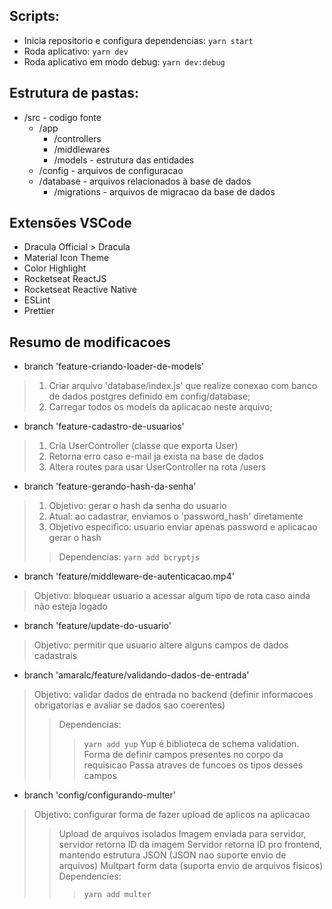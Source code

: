 ﻿
## Scripts:

  * Inicia repositorio e configura dependencias: `yarn start`
  * Roda aplicativo: `yarn dev`
  * Roda aplicativo em modo debug: `yarn dev:debug`

## Estrutura de pastas:

* /src - codigo fonte
  * /app
    * /controllers
    * /middlewares
    * /models - estrutura das entidades
  * /config - arquivos de configuracao
  * /database - arquivos relacionados à base de dados
    * /migrations - arquivos de migracao da base de dados

## Extensões VSCode

  * Dracula Official > Dracula
  * Material Icon Theme
  * Color Highlight
  * Rocketseat ReactJS
  * Rocketseat Reactive Native
  * ESLint
  * Prettier

## Resumo de modificacoes

  * branch 'feature-criando-loader-de-models'
  > 1. Criar arquivo 'database/index.js' que realize conexao com banco de dados postgres definido em config/database;
  > 1. Carregar todos os models da aplicacao neste arquivo;

  * branch 'feature-cadastro-de-usuarios'
  > 1. Cria UserController (classe que exporta User)
  > 1. Retorna erro caso e-mail ja exista na base de dados
  > 1. Altera routes para usar UserController na rota /users

  * branch 'feature-gerando-hash-da-senha'
  > 1. Objetivo: gerar o hash da senha do usuario
  > 1. Atual: ao cadastrar, enviamos o 'password_hash' diretamente
  > 1. Objetivo especifico: usuario enviar apenas password e aplicacao gerar o hash
  >> Dependencias:
  >> `yarn add bcryptjs`

  * branch 'feature/middleware-de-autenticacao.mp4'
  > Objetivo: bloquear usuario a acessar algum tipo de rota caso ainda não esteja logado

  * branch 'feature/update-do-usuario'
  > Objetivo: permitir que usuario altere alguns campos de dados cadastrais

  * branch 'amaralc/feature/validando-dados-de-entrada'
  > Objetivo: validar dados de entrada no backend (definir informacoes obrigatorias e avaliar se dados sao coerentes)
  >> Dependencias:
  >>> `yarn add yup`
  >>> Yup é biblioteca de schema validation. Forma de definir campos presentes no corpo da requisicao
  >>> Passa atraves de funcoes os tipos desses campos

  * branch 'config/configurando-multer'
  > Objetivo: configurar forma de fazer upload de aplicos na aplicacao
  >> Upload de arquivos isolados
  >> Imagem enviada para servidor, servidor retorna ID da imagem
  >> Servidor retorna ID pro frontend, mantendo estrutura JSON (JSON nao suporte envio de arquivos)
  >> Multpart form data (suporta envio de arquivos físicos)
  >> Dependencies:
  >>> `yarn add multer`
